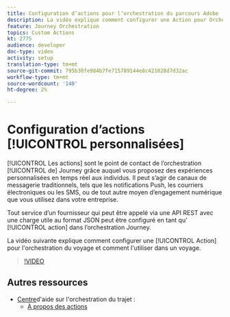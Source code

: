 ```yaml
---
title: Configuration d’actions pour l’orchestration du parcours Adobe
description: La vidéo explique comment configurer une Action pour Orchestration de Voyage et comment l'utiliser dans un voyage.
feature: Journey Orchestration
topics: Custom Actions
kt: 2775
audience: developer
doc-type: video
activity: setup
translation-type: tm+mt
source-git-commit: 795b30fe984b7fe715789144e8c421028d7d32ac
workflow-type: tm+mt
source-wordcount: '140'
ht-degree: 2%

---
```



# Configuration d’actions [!UICONTROL personnalisées]

[!UICONTROL Les actions] sont le point de contact de l’orchestration [!UICONTROL de] Journey grâce auquel vous proposez des expériences personnalisées en temps réel aux individus. Il peut s’agir de canaux de messagerie traditionnels, tels que les notifications Push, les courriers électroniques ou les SMS, ou de tout autre moyen d’engagement numérique que vous utilisez dans votre entreprise.

Tout service d’un fournisseur qui peut être appelé via une API REST avec une charge utile au format JSON peut être configuré en tant qu’ [!UICONTROL action] dans l’orchestration Journey.

La vidéo suivante explique comment configurer une [!UICONTROL Action] pour l&#39;orchestration  du voyage et comment l&#39;utiliser dans un voyage.

>[!VIDEO](https://video.tv.adobe.com/v/29638?quality=12)

## Autres ressources

* [Centre](https://docs.adobe.com/content/help/en/journeys/using/journey-orchestration-home.html)d&#39;aide sur l&#39;orchestration du trajet :
   * [À propos des actions](https://docs.adobe.com/content/help/en/journeys/using/action-journeys/action.html)
